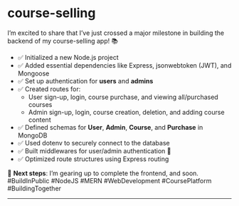 # course-selling


I’m excited to share that I’ve just crossed a major milestone in building the backend of my course-selling app! 📚
- ✅ Initialized a new Node.js project
- ✅ Added essential dependencies like Express, jsonwebtoken (JWT), and Mongoose
- ✅ Set up authentication for **users** and **admins**
- ✅ Created routes for:
  - User sign-up, login, course purchase, and viewing all/purchased courses
  - Admin sign-up, login, course creation, deletion, and adding course content
- ✅ Defined schemas for **User**, **Admin**, **Course**, and **Purchase** in MongoDB
- ✅ Used dotenv to securely connect to the database
- ✅ Built middlewares for user/admin authentication 🔐
- ✅ Optimized route structures using Express routing

🎯 **Next steps**: I’m gearing up to complete the frontend, and soon.
#BuildInPublic #NodeJS #MERN #WebDevelopment #CoursePlatform #BuildingTogether

---
